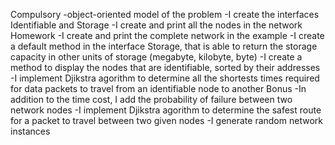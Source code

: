 Compulsory
-object-oriented model of the problem
-I create the interfaces Identifiable and Storage
-I create and print all the nodes in the network
Homework
-I create and print the complete network in the example
-I create a default method in the interface Storage, that is able to return the storage capacity in other units of storage (megabyte, kilobyte, byte)
-I create a method to display the nodes that are identifiable, sorted by their addresses
-I implement Djikstra agorithm to determine all the shortests times required for data packets to travel from an identifiable node to another
Bonus
-In addition to the time cost, I add the probability of failure between two network nodes
-I implement Djikstra agorithm to determine the safest route for a packet to travel between two given nodes
-I generate random network instances 
